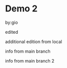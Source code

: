 # Demo 2

by:gio

edited

additional edition from local

info from main branch

info from main branch 2
